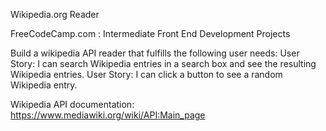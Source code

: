 Wikipedia.org Reader

FreeCodeCamp.com : Intermediate Front End Development Projects

Build a wikipedia API reader that fulfills the following user needs:
User Story: I can search Wikipedia entries in a search box and see the resulting Wikipedia entries.
User Story: I can click a button to see a random Wikipedia entry.

Wikipedia API documentation: https://www.mediawiki.org/wiki/API:Main_page